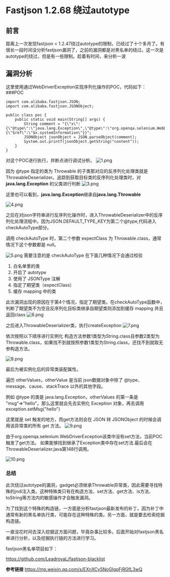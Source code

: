 # Fastjson 1.2.68 绕过autotype

## 前言
距离上一次发现fastjson < 1.2.47绕过autotype的限制，已经过了十个多月了。有很长一段时间没分析fastjson漏洞了，之前的漏洞都是对黑名单的绕过。这一次是autotype的绕过，但是有一些限制。趁着有时间，来分析一波

## 漏洞分析

这里使用通过WebDriverException实现序列化操作的POC，代码如下：
###POC

    import com.alibaba.fastjson.JSON;
    import com.alibaba.fastjson.JSONObject;
    
    public class poc {
    	public static void main(String[] args) {
    		String comment = "{\"x\":{\"@type\":\"java.lang.Exception\",\"@type\":\"org.openqa.selenium.WebDriverException\"},\"content\":{\"$ref\":\"$x.systemInformation\"}}";
    		JSONObject jsonObject = JSON.parseObject(comment);
    		System.out.printf(jsonObject.getString("content"));
    	}
    }


对这个POC进行执行，并断点进行调试分析。
![1.png](https://upload-images.jianshu.io/upload_images/19499969-de5ff196feafc2b5.png?imageMogr2/auto-orient/strip%7CimageView2/2/w/1240)

因为 @type 指定的类为 Throwable 的子类那对应的反序列化处理类就是 ThrowableDeserializer。追踪到获取目标类的反序列化处理类时，对**java.lang.Exception** 的父类进行判断
![3.png](https://upload-images.jianshu.io/upload_images/19499969-5509b08327121de8.png?imageMogr2/auto-orient/strip%7CimageView2/2/w/1240)

这里也可以看到，**java.lang.Exception**继承自**java.lang.Throwable**

![4.png](https://upload-images.jianshu.io/upload_images/19499969-267c64d0a07c9e27.png?imageMogr2/auto-orient/strip%7CimageView2/2/w/1240)

之后在对json字符串进行反序列化操作时，进入ThrowableDeserializer中的反序列化处理流程中。因为JSON.DEFAULT_TYPE_KEY为第二个@type,代码进入checkAutoType部分。

调用 checkAutoType 时，第二个参数 expectClass 为 Throwable.class，通常情况下这个参数都是 null。

![5.png](https://upload-images.jianshu.io/upload_images/19499969-4b6b41429c3a23d4.png?imageMogr2/auto-orient/strip%7CimageView2/2/w/1240)
需要注意的是 checkAutoType 在下面几种情况下会通过校验

1. 白名单里的类
1. 开启了 autotype
1. 使用了 JSONType 注解
1. 指定了期望类（expectClass）
1. 缓存 mapping 中的类

此次漏洞出现的原因在于第4个情况，指定了期望类。在checkAutoType函数中，判断了期望类不为空且反序列化目标类继承自期望类则添加到缓存 mapping 并且返回class
![6.png](https://upload-images.jianshu.io/upload_images/19499969-f071f72040501baf.png?imageMogr2/auto-orient/strip%7CimageView2/2/w/1240)

之后进入ThrowableDeserializer类，执行createException
![7.png](https://upload-images.jianshu.io/upload_images/19499969-19785d45f30b4ff7.png?imageMogr2/auto-orient/strip%7CimageView2/2/w/1240)

依次按照以下顺序进行实例化 构造方法参数1类型为String.class且参数2类型为Throwable.class，如果找不到就按照参数1类型为String.class，还找不到就取无参构造方法。

![8.png](https://upload-images.jianshu.io/upload_images/19499969-44eb172f6b8348b5.png?imageMogr2/auto-orient/strip%7CimageView2/2/w/1240)

最后为被实例化后的异常类装配属性。

遍历 otherValues，otherValue 是当前 json数据对象中除了 @type、message、cause、stackTrace 以外的其他字段。

例如 @type 的类是 java.lang.Exception，otherValues 的第一条是 "msg"=>"hello"。那么这里就会先去实例化 Exception 对象，再去调用 exception.setMsg("hello")

这里就是 set 触发的地方，而get方法则会在 JSON 转 JSONObject 的时候会调用该异常类的所有 get 方法。
![9.png](https://upload-images.jianshu.io/upload_images/19499969-8575dff3e496e329.png?imageMogr2/auto-orient/strip%7CimageView2/2/w/1240)

由于org.openqa.selenium.WebDriverException该类中没有set方法，当前POC触发了get方法。
如果能够找到继承了Exception类中存在set方法.最后会在ThrowableDeserializer.java第148行调用。

![10.png](https://upload-images.jianshu.io/upload_images/19499969-723d606eabd2c698.png?imageMogr2/auto-orient/strip%7CimageView2/2/w/1240)

### 总结


此次绕过autotype的漏洞，gadget必须继承Throwable异常类，因此需要寻找特殊的jndi注入类。这种特殊类只有在构造方法、set方法、get方法、is方法、toString等方法内的敏感操作才会触发漏洞。

为了找到这个特殊的构造链，一方面是分析fastjson最新发布的补丁。因为补丁中通常有新的黑名单执行类，可能存在这种特殊的类。另一方面，就是要去检索挖掘构造链。

一直没花时间去深入挖掘这方面问题，毕竟杂事比较多。后面开始对fastjson黑名单进行分析，以及挖掘执行链的方法进行学习。

fastjson黑名单项目如下：

https://github.com/LeadroyaL/fastjson-blacklist

**参考链接**
https://mp.weixin.qq.com/s/EXnXCy5NoGIgpFjRGfL3wQ